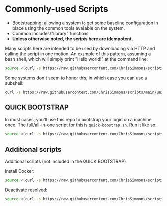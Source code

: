 # Commonly-used Scripts

- Bootstrapping: allowing a system to get some baseline configuration in place using the common tools available on the system.
- Common includes/"library" functions
- **Unless otherwise noted, the scripts here are idempotent.**

Many scripts here are intended to be used by downloading via HTTP and calling the script in one motion.  An example of this pattern, assuming a bash shell, which will simply print "Hello world!" at the command line:

``` bash
source <(curl -s https://raw.githubusercontent.com/ChrisSimmons/scripts/main/unix-like/hello-world.sh)
```

Some systems don't seem to honor this, in which case you can use a subshell:

``` bash
curl -s https://raw.githubusercontent.com/ChrisSimmons/scripts/main/unix-like/hello-world.sh | bash
```

## QUICK BOOTSTRAP

In most cases, you'll use this repo to bootstrap your login on a machine once.  The full/all-in-one script for this is `quick-boostrap.sh`.  Run it like so:

``` bash
source <(curl -s https://raw.githubusercontent.com/ChrisSimmons/scripts/main/unix-like/quick-bootstrap.sh)
```

## Additional scripts

Additional scripts (not included in the QUICK BOOTSTRAP)

Install Docker:

``` bash
source <(curl -s https://raw.githubusercontent.com/ChrisSimmons/scripts/main/unix-like/install-docker.sh)
```

Deactivate resolved:

``` bash
source <(curl -s https://raw.githubusercontent.com/ChrisSimmons/scripts/main/unix-like/deactivate-resolved.sh)
```

